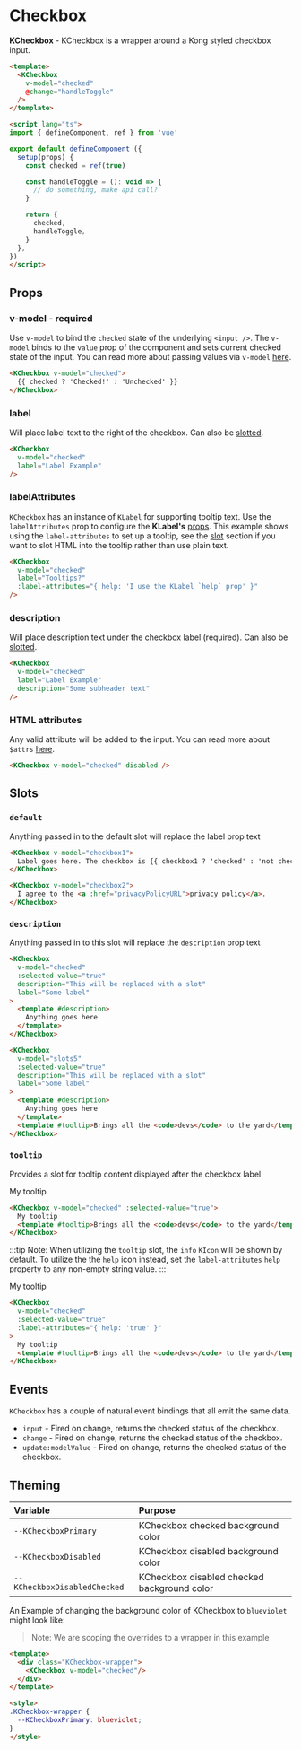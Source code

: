 # Checkbox

**KCheckbox** - KCheckbox is a wrapper around a Kong styled checkbox input.

<KCard>
  <template v-slot:body>
    <KCheckbox v-model="defaultChecked" />
  </template>
</KCard>

```html
<template>
  <KCheckbox
    v-model="checked"
    @change="handleToggle"
  />
</template>

<script lang="ts">
import { defineComponent, ref } from 'vue'

export default defineComponent ({
  setup(props) {
    const checked = ref(true)

    const handleToggle = (): void => {
      // do something, make api call?
    }

    return {
      checked,
      handleToggle,
    }
  },
})
</script>
```

## Props

### v-model - required

Use `v-model` to bind the `checked` state of the underlying `<input />`. The `v-model` binds to the `value` prop of the component and sets current checked state of the input. You can read more about passing values via `v-model` [here](https://vuejs.org/guide/components/events.html#usage-with-v-model).

<KCard>
  <template v-slot:body>
    <KCheckbox v-model="modelChecked">
      {{ modelChecked ? 'Checked!' : 'Unchecked' }}
    </KCheckbox>
  </template>
</KCard>

```html
<KCheckbox v-model="checked">
  {{ checked ? 'Checked!' : 'Unchecked' }}
</KCheckbox>
```

### label

Will place label text to the right of the checkbox. Can also be [slotted](#slots).

<KCheckbox v-model="labelChecked" label="Label Example" />

```html
<KCheckbox
  v-model="checked"
  label="Label Example"
/>
```

### labelAttributes

 `KCheckbox` has an instance of `KLabel` for supporting tooltip text. Use the `labelAttributes` prop to configure the **KLabel's** [props](/components/label). This example shows using the `label-attributes` to set up a tooltip, see the [slot](#slots) section if you want to slot HTML into the tooltip rather than use plain text.

<KCheckbox v-model="labelAChecked" label="Tooltips?" :label-attributes="{ help: 'I use the KLabel `help` prop' }" />

```html
<KCheckbox
  v-model="checked"
  label="Tooltips?"
  :label-attributes="{ help: 'I use the KLabel `help` prop' }"
/>
```

### description

Will place description text under the checkbox label (required). Can also be [slotted](#slots).

<KCheckbox v-model="descriptionChecked" label="Label Example" description="Some subheader text" />

```html
<KCheckbox
  v-model="checked"
  label="Label Example"
  description="Some subheader text"
/>
```

### HTML attributes

Any valid attribute will be added to the input. You can read more about `$attrs` [here](https://vuejs.org/api/composition-api-setup.html#setup-context).

<KCard>
  <template v-slot:body>
    <div class="vertical-spacing">
      <KCheckbox v-model="disabled" label="Can't check this" disabled />
    </div>
    <div>
      <KCheckbox v-model="disabledChecked" disabled />
    </div>
  </template>
</KCard>

```html
<KCheckbox v-model="checked" disabled />
```

## Slots

### `default`

Anything passed in to the default slot will replace the label prop text

<KCard>
  <template v-slot:body>
    <div class="vertical-spacing">
      <KCheckbox v-model="slots1">
        Label goes here. The checkbox is {{ slots1 ? 'checked' : 'not checked' }}
      </KCheckbox>
    </div>
    <div>
      <KCheckbox v-model="slots2">
        I agree to the <a href="#slots">privacy policy</a>.
      </KCheckbox>
    </div>
  </template>
</KCard>

```html
<KCheckbox v-model="checkbox1">
  Label goes here. The checkbox is {{ checkbox1 ? 'checked' : 'not checked' }}
</KCheckbox>

<KCheckbox v-model="checkbox2">
  I agree to the <a :href="privacyPolicyURL">privacy policy</a>.
</KCheckbox>
```

### `description`

Anything passed in to this slot will replace the `description` prop text

<KCard>
  <template #body>
    <KCheckbox label="Some label" description="This will be replaced with a slot" v-model="slotsd" :selected-value="true">
      <template #description>
        Anything goes here
      </template>
    </KCheckbox>
  </template>
</KCard>

```html
<KCheckbox
  v-model="checked"
  :selected-value="true"
  description="This will be replaced with a slot"
  label="Some label"
>
  <template #description>
    Anything goes here
  </template>
</KCheckbox>
```

<KCard>
  <template #body>
    <KCheckbox label="Some label" description="This will be replaced with a slot" v-model="slots5" :selected-value="true">
      <template #description>
        Anything goes here
      </template>
      <template #tooltip>Brings all the <code>devs</code> to the yard</template>
    </KCheckbox>
  </template>
</KCard>

```html
<KCheckbox
  v-model="slots5"
  :selected-value="true"
  description="This will be replaced with a slot"
  label="Some label"
>
  <template #description>
    Anything goes here
  </template>
  <template #tooltip>Brings all the <code>devs</code> to the yard</template>
</KCheckbox>
```

### `tooltip`

Provides a slot for tooltip content displayed after the checkbox label

<KCheckbox v-model="slots3" :selected-value="true">
  My tooltip
  <template #tooltip>Brings all the <code>devs</code> to the yard</template>
</KCheckbox>

```html
<KCheckbox v-model="checked" :selected-value="true">
  My tooltip
  <template #tooltip>Brings all the <code>devs</code> to the yard</template>
</KCheckbox>
```

:::tip Note:
When utilizing the `tooltip` slot, the `info` `KIcon` will be shown by default. To utilize the the `help` icon instead, set the `label-attributes` `help` property to any non-empty string value.
:::

<KCheckbox v-model="slots4" :selected-value="true" :label-attributes="{ help: 'true' }">
  My tooltip
  <template #tooltip>Brings all the <code>devs</code> to the yard</template>
</KCheckbox>

```html
<KCheckbox
  v-model="checked"
  :selected-value="true"
  :label-attributes="{ help: 'true' }"
>
  My tooltip
  <template #tooltip>Brings all the <code>devs</code> to the yard</template>
</KCheckbox>
```

## Events

`KCheckbox` has a couple of natural event bindings that all emit the same data.

- `input` - Fired on change, returns the checked status of the checkbox.
- `change` - Fired on change, returns the checked status of the checkbox.
- `update:modelValue` - Fired on change, returns the checked status of the checkbox.

## Theming

| Variable                     | Purpose                                     |
| :--------------------------- | :------------------------------------------ |
| `--KCheckboxPrimary`         | KCheckbox checked background color          |
| `--KCheckboxDisabled`        | KCheckbox disabled background color         |
| `--KCheckboxDisabledChecked` | KCheckbox disabled checked background color |

An Example of changing the background color of KCheckbox to `blueviolet` might look like:

> Note: We are scoping the overrides to a wrapper in this example

<div class="KCheckbox-wrapper">
  <KCheckbox v-model="themeChecked"/>
</div>

```html
<template>
  <div class="KCheckbox-wrapper">
    <KCheckbox v-model="checked"/>
  </div>
</template>

<style>
.KCheckbox-wrapper {
  --KCheckboxPrimary: blueviolet;
}
</style>
```

<style lang="scss">
.KCheckbox-wrapper {
  --KCheckboxPrimary: blueviolet;
}

.vertical-spacing {
  margin-bottom: $kui-space-40;
}
</style>

<script lang="ts">
import { defineComponent, ref } from 'vue'

export default defineComponent ({
  data () {
    return {
      defaultChecked: false,
      modelChecked: false,
      descriptionChecked: false,
      labelChecked: false,
      labelAChecked: false,
      disabled: false,
      disabledChecked: true,
      themeChecked: true,
      slots1: true,
      slots2: false,
      slotsd: false,
      slots3: false,
      slots4: false,
      slots5: false,
    }
  }
})
</script>
